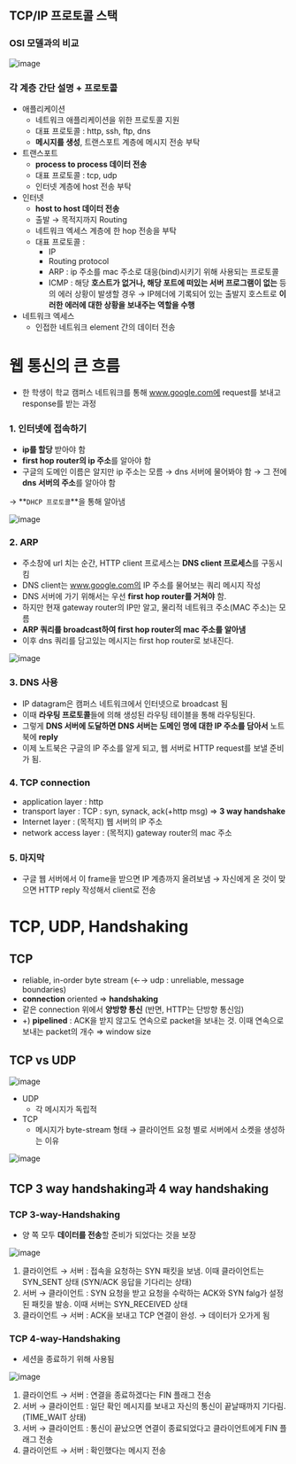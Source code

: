 ## TCP/IP 프로토콜 스택

### OSI 모델과의 비교

![image](https://user-images.githubusercontent.com/47748246/192446233-0aad142b-e340-4ea2-bf5b-84129f228043.png)

### 각 계층 간단 설명 + 프로토콜

- 애플리케이션
    - 네트워크 애플리케이션을 위한 프로토콜 지원
    - 대표 프로토콜 : http, ssh, ftp, dns
    - **메시지를 생성**, 트랜스포트 계층에 메시지 전송 부탁
- 트랜스포트
    - **process to process 데이터 전송**
    - 대표 프로토콜 : tcp, udp
    - 인터넷 계층에 host 전송 부탁
- 인터넷
    - **host to host 데이터 전송**
    - 출발 → 목적지까지 Routing
    - 네트워크 엑세스 계층에 한 hop 전송을 부탁
    - 대표 프로토콜 :
        - IP
        - Routing protocol
        - ARP : ip 주소를 mac 주소로 대응(bind)시키기 위해 사용되는 프로토콜
        - ICMP : 해당 **호스트가 없거나, 해당 포트에 떠있는 서버 프로그램이 없는** 등의 에러 상황이 발생할 경우 → IP헤더에 기록되어 있는 출발지 호스트로 **이러한 에러에 대한 상황을 보내주는 역할을 수행**
- 네트워크 엑세스
    - 인접한 네트워크 element 간의 데이터 전송

# 웹 통신의 큰 흐름

- 한 학생이 학교 캠퍼스 네트워크를 통해 www.google.com에 request를 보내고 response를 받는 과정

### 1. 인터넷에 접속하기

- **ip를 할당** 받아야 함
- **first hop router의 ip 주소**를 알아야 함
- 구글의 도메인 이름은 알지만 ip 주소는 모름 → dns 서버에 물어봐야 함 → 그 전에 **dns 서버의 주소**를 알아야 함

→ **`DHCP 프로토콜`**을 통해 알아냄

![image](https://user-images.githubusercontent.com/47748246/192446304-e2be37bc-ed26-4ceb-ac9b-e66d750143a9.png)

### 2. ARP

- 주소창에 url 치는 순간, HTTP client 프로세스는 **DNS client 프로세스**를 구동시킴
- DNS client는 www.google.com의 IP 주소를 물어보는 쿼리 메시지 작성
- DNS 서버에 가기 위해서는 우선 **first hop router를 거쳐야** 함.
- 하지만 현재 gateway router의 IP만 알고, 물리적 네트워크 주소(MAC 주소)는 모름
- **ARP 쿼리를 broadcast하여 first hop router의 mac 주소를 알아냄**
- 이후 dns 쿼리를 담고있는 메시지는 first hop router로 보내진다.

![image](https://user-images.githubusercontent.com/47748246/192446341-444792cf-fda4-426a-84c1-4b62ac5fc591.png)

### 3. DNS 사용

- IP datagram은 캠퍼스 네트워크에서 인터넷으로 broadcast 됨
- 이때 **라우팅 프로토콜**들에 의해 생성된 라우팅 테이블을 통해 라우팅된다.
- 그렇게 **DNS 서버에 도달하면 DNS 서버는 도메인 명에 대한 IP 주소를 담아서** 노트북에 **reply**
- 이제 노트북은 구글의 IP 주소를 알게 되고, 웹 서버로 HTTP request를 보낼 준비가 됨.

### 4. TCP connection

- application layer : http
- transport layer : TCP : syn, synack, ack(+http msg) ⇒ **3 way handshake**
- Internet layer : (목적지) 웹 서버의 IP 주소
- network access layer : (목적지) gateway router의 mac 주소

### 5. 마지막

- 구글 웹 서버에서 이 frame을 받으면 IP 계층까지 올려보냄 → 자신에게 온 것이 맞으면 HTTP reply 작성해서 client로 전송

# TCP, UDP, Handshaking
## TCP

- reliable, in-order byte stream (←→ udp : unreliable, message boundaries)
- **connection** oriented ⇒ **handshaking**
- 같은 connection 위에서 **양방향 통신** (반면, HTTP는 단방향 통신임)
- +) **pipelined** : ACK을 받지 않고도 연속으로 packet을 보내는 것. 이때 연속으로 보내는 packet의 개수 ⇒ window size

## TCP vs UDP

![image](https://user-images.githubusercontent.com/47748246/192450690-45ea1427-57b0-4a29-bc1e-ef3bb243311b.png)

- UDP
    - 각 메시지가 독립적
- TCP
    - 메시지가 byte-stream 형태 → 클라이언트 요청 별로 서버에서 소켓을 생성하는 이유

![image](https://user-images.githubusercontent.com/47748246/192450744-41e6cfaf-5655-4efc-9a03-28dc4d19b5b8.png)

## TCP 3 way handshaking과 4 way handshaking

### TCP 3-way-Handshaking

- 양 쪽 모두 **데이터를 전송**할 준비가 되었다는 것을 보장

![image](https://user-images.githubusercontent.com/47748246/192450776-b04711e2-78d5-4675-b76b-749cd38b09e8.png)

1. 클라이언트 → 서버 : 접속을 요청하는 SYN 패킷을 보냄. 이때 클라이언트는 SYN_SENT 상태 (SYN/ACK 응답을 기다리는 상태)
2. 서버 → 클라이언트 : SYN 요청을 받고 요청을 수락하는 ACK와 SYN falg가 설정된 패킷을 발송. 이때 서버는 SYN_RECEIVED 상태
3. 클라이언트 → 서버 : ACK을 보내고 TCP 연결이 완성. → 데이터가 오가게 됨

### TCP 4-way-Handshaking

- 세션을 종료하기 위해 사용됨

![image](https://user-images.githubusercontent.com/47748246/192450812-909cc286-219d-4ba4-85c6-09dbd71531ff.png)

1. 클라이언트 → 서버 : 연결을 종료하겠다는 FIN 플래그 전송
2. 서버 → 클라이언트 : 일단 확인 메시지를 보내고 자신의 통신이 끝날때까지 기다림. (TIME_WAIT 상태)
3. 서버 → 클라이언트 : 통신이 끝났으면 연결이 종료되었다고 클라이언트에게 FIN 플래그 전송
4. 클라이언트 → 서버 : 확인했다는 메시지 전송


